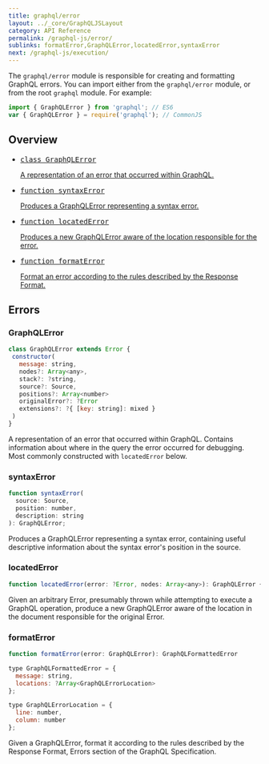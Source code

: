 ```yaml
---
title: graphql/error
layout: ../_core/GraphQLJSLayout
category: API Reference
permalink: /graphql-js/error/
sublinks: formatError,GraphQLError,locatedError,syntaxError
next: /graphql-js/execution/
---
```


The `graphql/error` module is responsible for creating and formatting
GraphQL errors. You can import either from the `graphql/error` module, or from the root `graphql` module. For example:

```js
import { GraphQLError } from 'graphql'; // ES6
var { GraphQLError } = require('graphql'); // CommonJS
```

## Overview

<ul class="apiIndex">
  <li>
    <a href="#graphqlerror">
      <pre>class GraphQLError</pre>
      A representation of an error that occurred within GraphQL.
    </a>
  </li>
  <li>
    <a href="#syntaxerror">
      <pre>function syntaxError</pre>
      Produces a GraphQLError representing a syntax error.
    </a>
  </li>
  <li>
    <a href="#locatedError">
      <pre>function locatedError</pre>
      Produces a new GraphQLError aware of the location responsible for the error.
    </a>
  </li>
  <li>
    <a href="#formaterror">
      <pre>function formatError</pre>
      Format an error according to the rules described by the Response Format.
    </a>
  </li>
</ul>

## Errors

### GraphQLError

```js
class GraphQLError extends Error {
 constructor(
   message: string,
   nodes?: Array<any>,
   stack?: ?string,
   source?: Source,
   positions?: Array<number>
   originalError?: ?Error
   extensions?: ?{ [key: string]: mixed }
 )
}
```

A representation of an error that occurred within GraphQL. Contains
information about where in the query the error occurred for debugging. Most
commonly constructed with `locatedError` below.

### syntaxError

```js
function syntaxError(
  source: Source,
  position: number,
  description: string
): GraphQLError;
```

Produces a GraphQLError representing a syntax error, containing useful
descriptive information about the syntax error's position in the source.

### locatedError

```js
function locatedError(error: ?Error, nodes: Array<any>): GraphQLError {
```

Given an arbitrary Error, presumably thrown while attempting to execute a
GraphQL operation, produce a new GraphQLError aware of the location in the
document responsible for the original Error.

### formatError

```js
function formatError(error: GraphQLError): GraphQLFormattedError

type GraphQLFormattedError = {
  message: string,
  locations: ?Array<GraphQLErrorLocation>
};

type GraphQLErrorLocation = {
  line: number,
  column: number
};
```

Given a GraphQLError, format it according to the rules described by the
Response Format, Errors section of the GraphQL Specification.
